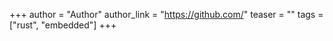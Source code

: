 +++
author = "Author"
author_link = "https://github.com/"
teaser = ""
tags = ["rust", "embedded"]
+++
